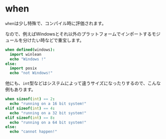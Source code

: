 # when

`when`は少し特殊で、コンパイル時に評価されます。

なので、例えばWindowsとそれ以外のプラットフォームでインポートするモジュールを分けたい時などで重宝します。

```nim
when defined(windows):
  import winlean
  echo "Windows !"
else:
  import posix
  echo "not Windows!"
```

他にも、`int`型などはシステムによって違うサイズになったりするので、こんな例もあります。

```nim
when sizeof(int) == 2:
  echo "running on a 16 bit system!"
elif sizeof(int) == 4:
  echo "running on a 32 bit system!"
elif sizeof(int) == 8:
  echo "running on a 64 bit system!"
else:
  echo "cannot happen!"
```

